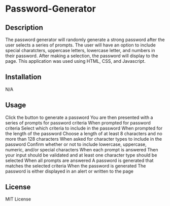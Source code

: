 # Password-Generator

## Description

The password generator will randomly generate a strong password after the user selects a series of prompts. The user will have an option to include special charatcters, uppercase letters, lowercase letter, and numbers in their password. After making a selection, the password will display to the page. This application was used using HTML, CSS, and Javascript. 

## Installation

N/A


## Usage

Click the button to generate a password
You are then presented with a series of prompts for password criteria
When prompted for password criteria
Select which criteria to include in the password
When prompted for the length of the password
Choose a length of at least 8 characters and no more than 128 characters
When asked for character types to include in the password
Confirm whether or not to include lowercase, uppercase, numeric, and/or special characters
When each prompt is answered
Then your  input should be validated and at least one character type should be selected
When all prompts are answered
A password is generated that matches the selected criteria
When the password is generated
The password is either displayed in an alert or written to the page



## License

MIT License